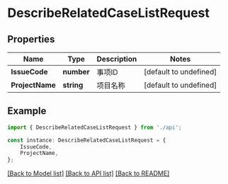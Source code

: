 # DescribeRelatedCaseListRequest


## Properties

Name | Type | Description | Notes
------------ | ------------- | ------------- | -------------
**IssueCode** | **number** | 事项ID | [default to undefined]
**ProjectName** | **string** | 项目名称 | [default to undefined]

## Example

```typescript
import { DescribeRelatedCaseListRequest } from './api';

const instance: DescribeRelatedCaseListRequest = {
    IssueCode,
    ProjectName,
};
```

[[Back to Model list]](../README.md#documentation-for-models) [[Back to API list]](../README.md#documentation-for-api-endpoints) [[Back to README]](../README.md)
